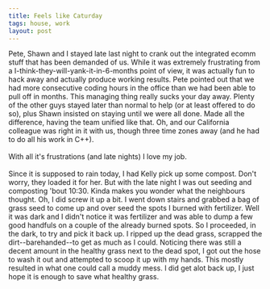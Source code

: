 ```yaml
---
title: Feels like Caturday
tags: house, work
layout: post
---
```

Pete, Shawn and I stayed late last night to crank out the integrated ecomm stuff that has been demanded of us.  While it was extremely frustrating from a I-think-they-will-yank-it-in-6-months point of view, it was actually fun to hack away and actually produce working results. Pete pointed out that we had more consecutive coding hours in the office than we had been able to pull off in months. This managing thing really sucks your day away. Plenty of the other guys stayed later than normal to help (or at least offered to do so), plus Shawn insisted on staying until we were all done.  Made all the difference, having the team unified like that. Oh, and our California colleague was right in it with us, though three time zones away (and he had to do all his work in C++).<br /><br />With all it's frustrations (and late nights) I love my job. <br /><br />Since it is supposed to rain today, I had Kelly pick up some compost.  Don't worry, they loaded it for her. But with the late night I was out seeding and composting 'bout 10:30.  Kinda makes you wonder what the neighbours thought.  Oh, I did screw it up a bit. I went down stairs and grabbed a bag of grass seed to come up and over seed the spots I burned with fertilizer.  Well it was dark and I didn't notice it was fertilizer and was able to dump a few good handfuls on a couple of the already burned spots. So I proceeded, in the dark, to try and pick it back up.  I ripped up the dead grass, scrapped the dirt--barehanded--to get as much as I could.  Noticing there was still a decent amount in the healthy grass next to the dead spot, I got out the hose to wash it out and attempted to scoop it up with my hands.  This mostly resulted in what one could call a muddy mess.  I did get alot back up, I just hope it is enough to save what healthy grass.
